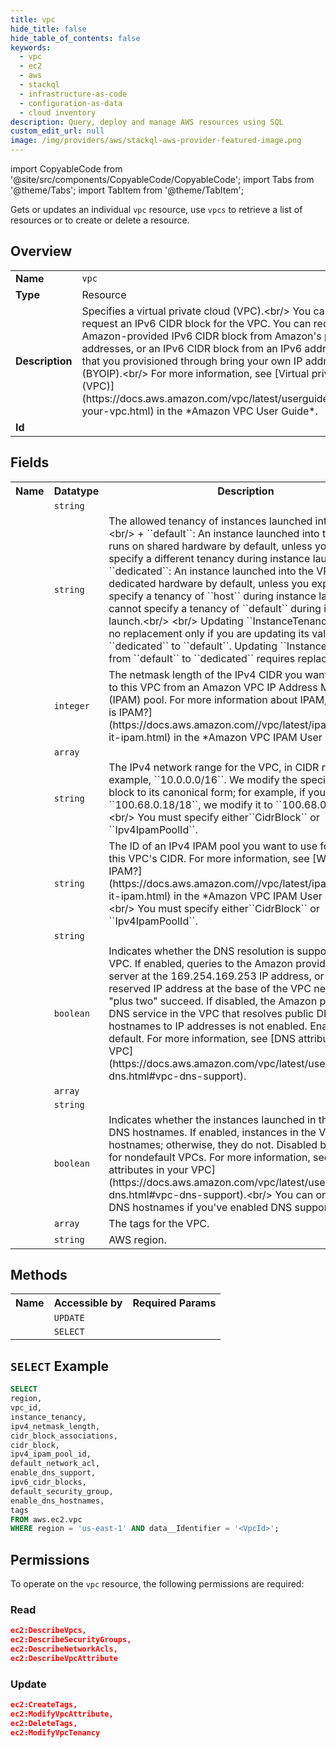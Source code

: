 ```yaml
---
title: vpc
hide_title: false
hide_table_of_contents: false
keywords:
  - vpc
  - ec2
  - aws
  - stackql
  - infrastructure-as-code
  - configuration-as-data
  - cloud inventory
description: Query, deploy and manage AWS resources using SQL
custom_edit_url: null
image: /img/providers/aws/stackql-aws-provider-featured-image.png
---
```


import CopyableCode from '@site/src/components/CopyableCode/CopyableCode';
import Tabs from '@theme/Tabs';
import TabItem from '@theme/TabItem';


Gets or updates an individual <code>vpc</code> resource, use <code>vpcs</code> to retrieve a list of resources or to create or delete a resource.

## Overview
<table><tbody>
<tr><td><b>Name</b></td><td><code>vpc</code></td></tr>
<tr><td><b>Type</b></td><td>Resource</td></tr>
<tr><td><b>Description</b></td><td>Specifies a virtual private cloud (VPC).&lt;br&#x2F;&gt; You can optionally request an IPv6 CIDR block for the VPC. You can request an Amazon-provided IPv6 CIDR block from Amazon's pool of IPv6 addresses, or an IPv6 CIDR block from an IPv6 address pool that you provisioned through bring your own IP addresses (BYOIP).&lt;br&#x2F;&gt; For more information, see &#91;Virtual private clouds (VPC)&#93;(https:&#x2F;&#x2F;docs.aws.amazon.com&#x2F;vpc&#x2F;latest&#x2F;userguide&#x2F;configure-your-vpc.html) in the *Amazon VPC User Guide*.</td></tr>
<tr><td><b>Id</b></td><td><CopyableCode code="aws.ec2.vpc" /></td></tr>
</tbody></table>

## Fields
<table><tbody>
<tr><th>Name</th><th>Datatype</th><th>Description</th></tr>
<tr><td><CopyableCode code="vpc_id" /></td><td><code>string</code></td><td></td></tr>
<tr><td><CopyableCode code="instance_tenancy" /></td><td><code>string</code></td><td>The allowed tenancy of instances launched into the VPC.&lt;br&#x2F;&gt;  +  ``default``: An instance launched into the VPC runs on shared hardware by default, unless you explicitly specify a different tenancy during instance launch.&lt;br&#x2F;&gt;  +  ``dedicated``: An instance launched into the VPC runs on dedicated hardware by default, unless you explicitly specify a tenancy of ``host`` during instance launch. You cannot specify a tenancy of ``default`` during instance launch.&lt;br&#x2F;&gt;  &lt;br&#x2F;&gt; Updating ``InstanceTenancy`` requires no replacement only if you are updating its value from ``dedicated`` to ``default``. Updating ``InstanceTenancy`` from ``default`` to ``dedicated`` requires replacement.</td></tr>
<tr><td><CopyableCode code="ipv4_netmask_length" /></td><td><code>integer</code></td><td>The netmask length of the IPv4 CIDR you want to allocate to this VPC from an Amazon VPC IP Address Manager (IPAM) pool. For more information about IPAM, see &#91;What is IPAM?&#93;(https:&#x2F;&#x2F;docs.aws.amazon.com&#x2F;&#x2F;vpc&#x2F;latest&#x2F;ipam&#x2F;what-is-it-ipam.html) in the *Amazon VPC IPAM User Guide*.</td></tr>
<tr><td><CopyableCode code="cidr_block_associations" /></td><td><code>array</code></td><td></td></tr>
<tr><td><CopyableCode code="cidr_block" /></td><td><code>string</code></td><td>The IPv4 network range for the VPC, in CIDR notation. For example, ``10.0.0.0&#x2F;16``. We modify the specified CIDR block to its canonical form; for example, if you specify ``100.68.0.18&#x2F;18``, we modify it to ``100.68.0.0&#x2F;18``.&lt;br&#x2F;&gt; You must specify either``CidrBlock`` or ``Ipv4IpamPoolId``.</td></tr>
<tr><td><CopyableCode code="ipv4_ipam_pool_id" /></td><td><code>string</code></td><td>The ID of an IPv4 IPAM pool you want to use for allocating this VPC's CIDR. For more information, see &#91;What is IPAM?&#93;(https:&#x2F;&#x2F;docs.aws.amazon.com&#x2F;&#x2F;vpc&#x2F;latest&#x2F;ipam&#x2F;what-is-it-ipam.html) in the *Amazon VPC IPAM User Guide*.&lt;br&#x2F;&gt; You must specify either``CidrBlock`` or ``Ipv4IpamPoolId``.</td></tr>
<tr><td><CopyableCode code="default_network_acl" /></td><td><code>string</code></td><td></td></tr>
<tr><td><CopyableCode code="enable_dns_support" /></td><td><code>boolean</code></td><td>Indicates whether the DNS resolution is supported for the VPC. If enabled, queries to the Amazon provided DNS server at the 169.254.169.253 IP address, or the reserved IP address at the base of the VPC network range "plus two" succeed. If disabled, the Amazon provided DNS service in the VPC that resolves public DNS hostnames to IP addresses is not enabled. Enabled by default. For more information, see &#91;DNS attributes in your VPC&#93;(https:&#x2F;&#x2F;docs.aws.amazon.com&#x2F;vpc&#x2F;latest&#x2F;userguide&#x2F;vpc-dns.html#vpc-dns-support).</td></tr>
<tr><td><CopyableCode code="ipv6_cidr_blocks" /></td><td><code>array</code></td><td></td></tr>
<tr><td><CopyableCode code="default_security_group" /></td><td><code>string</code></td><td></td></tr>
<tr><td><CopyableCode code="enable_dns_hostnames" /></td><td><code>boolean</code></td><td>Indicates whether the instances launched in the VPC get DNS hostnames. If enabled, instances in the VPC get DNS hostnames; otherwise, they do not. Disabled by default for nondefault VPCs. For more information, see &#91;DNS attributes in your VPC&#93;(https:&#x2F;&#x2F;docs.aws.amazon.com&#x2F;vpc&#x2F;latest&#x2F;userguide&#x2F;vpc-dns.html#vpc-dns-support).&lt;br&#x2F;&gt; You can only enable DNS hostnames if you've enabled DNS support.</td></tr>
<tr><td><CopyableCode code="tags" /></td><td><code>array</code></td><td>The tags for the VPC.</td></tr>
<tr><td><CopyableCode code="region" /></td><td><code>string</code></td><td>AWS region.</td></tr>

</tbody></table>

## Methods

<table><tbody>
  <tr>
    <th>Name</th>
    <th>Accessible by</th>
    <th>Required Params</th>
  </tr>
  <tr>
    <td><CopyableCode code="update_resource" /></td>
    <td><code>UPDATE</code></td>
    <td><CopyableCode code="data__Identifier, data__PatchDocument, region" /></td>
  </tr>
  <tr>
    <td><CopyableCode code="get_resource" /></td>
    <td><code>SELECT</code></td>
    <td><CopyableCode code="data__Identifier, region" /></td>
  </tr>
</tbody></table>

## `SELECT` Example
```sql
SELECT
region,
vpc_id,
instance_tenancy,
ipv4_netmask_length,
cidr_block_associations,
cidr_block,
ipv4_ipam_pool_id,
default_network_acl,
enable_dns_support,
ipv6_cidr_blocks,
default_security_group,
enable_dns_hostnames,
tags
FROM aws.ec2.vpc
WHERE region = 'us-east-1' AND data__Identifier = '<VpcId>';
```


## Permissions

To operate on the <code>vpc</code> resource, the following permissions are required:

### Read
```json
ec2:DescribeVpcs,
ec2:DescribeSecurityGroups,
ec2:DescribeNetworkAcls,
ec2:DescribeVpcAttribute
```

### Update
```json
ec2:CreateTags,
ec2:ModifyVpcAttribute,
ec2:DeleteTags,
ec2:ModifyVpcTenancy
```

